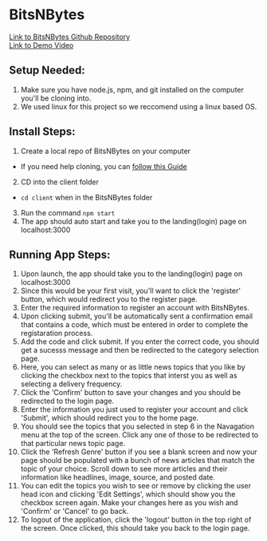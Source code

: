 # BitsNBytes

[Link to BitsNBytes Github Repository](https://github.com/dmirandilla/BitsNBytes)<br>
[Link to Demo Video](https://youtu.be/P4YvX50njV4)

## Setup Needed:
1. Make sure you have node.js, npm, and git installed on the computer you'll be cloning into. 
2. We used linux for this project so we reccomend using a linux based OS. 

## Install Steps:
1. Create a local repo of BitsNBytes on your computer
  - If you need help cloning, you can [follow this Guide](https://docs.github.com/en/repositories/creating-and-managing-repositories/cloning-a-repository)
2. CD into the client folder
  - `cd client` when in the BitsNBytes folder
3. Run the command `npm start`
4. The app should auto start and take you to the landing(login) page on localhost:3000

## Running App Steps:
1. Upon launch, the app should take you to the landing(login) page on localhost:3000
2. Since this would be your first visit, you'll want to click the 'register' button, which would redirect you to the register page.
3. Enter the required information to register an account with BitsNBytes.
4. Upon clicking submit, you'll be automatically sent a confirmation email that contains a code, which must be entered in order to complete the registaration process.
5. Add the code and click submit. If you enter the correct code, you should get a sucesss message and then be redirected to the category selection page.
6. Here, you can select as many or as little news topics that you like by clicking the checkbox next to the topics that interst you as well as selecting a delivery frequency. 
7. Click the 'Confirm' button to save your changes and you should be redirected to the login page.
8. Enter the information you just used to register your account and click 'Submit', which should redirect you to the home page.
9. You should see the topics that you selected in step 6 in the Navagation menu at the top of the screen. Click any one of those to be redirected to that particular news topic page.
10. Click the 'Refresh Genre' button if you see a blank screen and now your page should be populated with a bunch of news articles that match the topic of your choice. Scroll down to see more articles and their information like headlines, image, source, and posted date.
11. You can edit the topics you wish to see or remove by clicking the user head icon and clicking 'Edit Settings', which should show you the checkbox screen again. Make your changes here as you wish and 'Confirm' or 'Cancel' to go back. 
12. To logout of the application, click the 'logout' button in the top right of the screen. Once clicked, this should take you back to the login page. 

